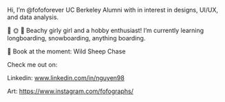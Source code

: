 Hi, I’m @fofoforever
UC Berkeley Alumni with in interest in designs, UI/UX, and data analysis. 

🌴 🌞 🍍 Beachy girly girl and a hobby enthusiast! I’m currently learning longboarding, snowboarding, anything boarding. 

📖 Book at the moment: Wild Sheep Chase

Check me out on:

Linkedin: www.linkedin.com/in/nguyen98 

Art: https://www.instagram.com/fofographs/

<!---
fofoforever/fofoforever is a ✨ special ✨ repository because its `README.md` (this file) appears on your GitHub profile.
You can click the Preview link to take a look at your changes.
--->
